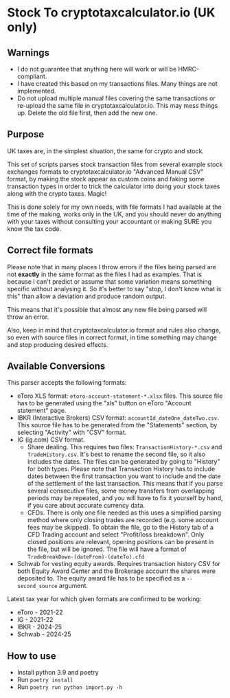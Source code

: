 # Stock To cryptotaxcalculator.io (UK only)

## Warnings
* I do not guarantee that anything here will work or will be HMRC-compliant.
* I have created this based on my transactions files.
  Many things are not implemented.
* Do not upload multiple manual files covering the same transactions or re-upload
  the same file in cryptotaxcalculator.io. This may mess things up.
  Delete the old file first, then add the new one.

## Purpose

UK taxes are, in the simplest situation, the same for crypto and stock.

This set of scripts parses stock transaction files from several example
stock exchanges formats to cryptotaxcalculator.io "Advanced Manual CSV" format,
by making the stock appear as custom coins and faking some transaction types
in order to trick the calculator into doing your stock taxes along with the crypto
taxes. Magic!

This is done solely for my own needs, with file formats I had available at the time
of the making, works only in the UK, and you should never do anything with your
taxes without consulting your accountant or making SURE you know the tax code.

## Correct file formats

Please note that in many places I throw errors if the files being parsed are not
**exactly** in the same format as the files I had as examples. That is because
I can't predict or assume that some variation means something specific without
analysing it. So it's better to say "stop, I don't know what is this" than allow
a deviation and produce random output.

This means that it's possible that almost any new file being parsed will throw
an error.

Also, keep in mind that cryptotaxcalculator.io format and rules also change,
so even with source files in correct format, in time something may change and
stop producing desired effects.

## Available Conversions

This parser accepts the following formats:
* eToro XLS format: `etoro-account-statement-*.xlsx` files. This source file has to
  be generated using the "xls" button on eToro "Account statement" page.
* IBKR (Interactive Brokers) CSV format: `accountId_dateOne_dateTwo.csv`. This
  source file has to be generated from the "Statements" section, by selecting
  "Activity" with "CSV" format.
* IG (ig.com) CSV format.
  * Share dealing. This requires two files: `TransactionHistory-*.csv` and
    `TradeHistory.csv`. It's best to rename the second file, so it also includes
    the dates. The files can be generated by going to "History" for both types.
    Please note that Transaction History has to include dates between the first
    transaction you want to include and the date of the settlement of the last
    transaction. This means that if you parse several consecutive files, some
    money transfers from overlapping periods may be repeated, and you will have
    to fix it yourself by hand, if you care about accurate currency data.
  * CFDs. There is only one file needed as this uses a simplified parsing method
    where only closing trades are recorded (e.g. some account fees may be skipped).
    To obtain the file, go to the History tab of a CFD Trading account and select
    "Profit/loss breakdown". Only closed positions are relevant, opening positions
    can be present in the file, but will be ignored. The file will have a format of
    `TradeBreakDown-(dateFrom)-(dateTo).cfd`
* Schwab for vesting equity awards. Requires transaction history CSV for both
  Equity Award Center and the Brokerage account the shares were deposited to.
  The equity award file has to be specified as a `--second_source` argument.

Latest tax year for which given formats are confirmed to be working:
* eToro - 2021-22
* IG - 2021-22
* IBKR - 2024-25
* Schwab - 2024-25

## How to use

* Install python 3.9 and poetry
* Run `poetry install`
* Run `poetry run python import.py -h`
